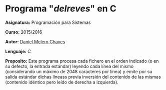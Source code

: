 # Programa "*delreves*" en C

**Asignatura:** Programación para Sistemas

**Curso:** 2015/2016

**Autor:** [Daniel Melero Chaves](https://github.com/DanielMChaves)

**Lenguaje:** C

**Proposito:** Este programa procesa cada fichero en el orden indicado (o en su defecto, la entrada estándar) leyendo cada línea del mismo (considerando un máximo de 2048 caracteres por línea) y emite por su salida estándar dichas líneass previa inversión del contenido de las mismas (contenido idéntico pero leído de derecha a izquierda).

